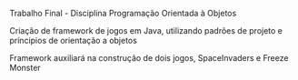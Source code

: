Trabalho Final - Disciplina Programação Orientada à Objetos


Criação de framework de jogos em Java, utilizando padrões de projeto e príncipios de orientação a objetos

Framework auxiliará na construção de dois jogos, SpaceInvaders e Freeze Monster


